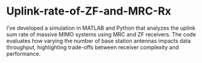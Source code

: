 # Uplink-rate-of-ZF-and-MRC-Rx
I’ve developed a simulation in MATLAB and Python that analyzes the uplink sum rate of massive MIMO systems using MRC and ZF receivers. The code evaluates how varying the number of base station antennas impacts data throughput, highlighting trade-offs between receiver complexity and performance. 
